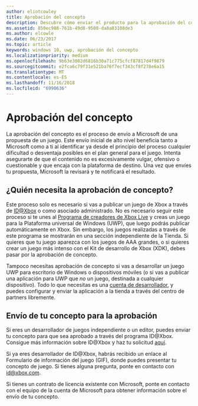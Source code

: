 ```yaml
---
author: eliotcowley
title: Aprobación del concepto
description: Descubre cómo enviar el producto para la aprobación del concepto, lo que será necesario si tu producto se ejecuta en Xbox o usa Xbox Live.
ms.assetid: 850ec988-761b-49d8-9508-da8a83108de3
ms.author: elcowle
ms.date: 06/23/2017
ms.topic: article
keywords: windows 10, uwp, aprobación del concepto
ms.localizationpriority: medium
ms.openlocfilehash: 9b63e3002d6816b30a71c775cfcf87817d4f9879
ms.sourcegitcommit: e2fca6c79f31e521ba76f7ecf343cf8f278e6a15
ms.translationtype: MT
ms.contentlocale: es-ES
ms.lasthandoff: 11/16/2018
ms.locfileid: "6990636"
---
```

# <a name="concept-approval"></a>Aprobación del concepto

La aprobación del concepto es el proceso de envío a Microsoft de una propuesta de un juego. Este envío inicial de alto nivel beneficia tanto a Microsoft como a ti al identificar ya desde el principio del proceso cualquier dificultad o desventaja posibles en el plan general para el juego. Intenta asegurarte de que el contenido no es excesivamente vulgar, ofensivo o cuestionable y que encaja con la plataforma de destino. Una vez que envíes tu propuesta, Microsoft la revisará y te notificará el resultado.

## <a name="who-needs-concept-approval"></a>¿Quién necesita la aprobación de concepto?

Este proceso solo es necesario si vas a publicar un juego de Xbox a través de [ID@Xbox](http://www.xbox.com/Developers/id) o como asociado administrado. No es necesario seguir este proceso si te unes al [Programa de creadores de Xbox Live](https://developer.microsoft.com/games/xbox/xboxlive/creator) y creas un juego para la Plataforma universal de Windows (UWP), que luego podrás publicar automáticamente en Xbox. Sin embargo, los juegos realizadas a través de este programa se mostrarán en una sección independiente de la Tienda. Si quieres que tu juego aparezca con los juegos de AAA grandes, o si quieres crear un juego más intenso con el Kit de desarrollo de Xbox (XDK), debes pasar por la aprobación de concepto.

Tampoco necesitas aprobación de concepto si vas a desarrollar un juego UWP para escritorio de Windows o dispositivos móviles (o si vas a publicar una aplicación para UWP que *no* un juego, destinada a cualquier dispositivo). Todo lo que necesitas es una [cuenta de desarrollador](https://go.microsoft.com/fwlink/?LinkId=817223), y puedes configurar y enviar la aplicación a la tienda a través del centro de partners libremente.

## <a name="submit-your-concept-for-approval"></a>Envío de tu concepto para la aprobación

Si eres un desarrollador de juegos independiente o un editor, puedes enviar tu concepto para que sea aprobado a través del programa ID@Xbox. Consigue más información sobre ID@Xbox y haz tu solicitud [aquí](http://www.xbox.com/Developers/id).

Si ya eres desarrollador de ID@Xbox, habrás recibido un enlace al Formulario de información del juego (GIF), donde puedes presentar tu concepto de juego. Si tienes alguna pregunta, ponte en contacto con [id@xbox.com](mailto:id@xbox.com).

Si tienes un contrato de licencia existente con Microsoft, ponte en contacto con el equipo de la cuenta de Microsoft para obtener información sobre el envío de tu concepto.